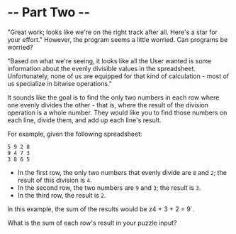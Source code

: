 # -- Part Two --

"Great work; looks like we're on the right track after all. Here's a star for
your effort." However, the program seems a little worried. Can programs be
worried?

"Based on what we're seeing, it looks like all the User wanted is some
information about the evenly divisible values in the spreadsheet. Unfortunately,
none of us are equipped for that kind of calculation - most of us specialize in
bitwise operations."

It sounds like the goal is to find the only two numbers in each row where one
evenly divides the other - that is, where the result of the division operation
is a whole number. They would like you to find those numbers on each line,
divide them, and add up each line's result.

For example, given the following spreadsheet:

```
5 9 2 8
9 4 7 3
3 8 6 5
```

* In the first row, the only two numbers that evenly divide are `8` and `2`; the
  result of this division is `4`.
* In the second row, the two numbers are `9` and `3`; the result is `3`.
* In the third row, the result is `2`.

In this example, the sum of the results would be z4 + 3 + 2 = 9`.

What is the sum of each row's result in your puzzle input?
